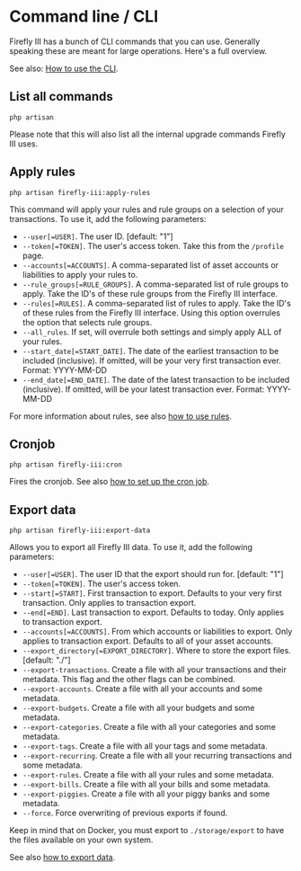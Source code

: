 # Command line / CLI

Firefly III has a bunch of CLI commands that you can use. Generally speaking these are meant for large operations. Here's a full overview.

See also: [How to use the CLI](../../how-to/firefly-iii/features/cli.md).

## List all commands

`php artisan`

Please note that this will also list all the internal upgrade commands Firefly III uses.

## Apply rules

`php artisan firefly-iii:apply-rules`

This command will apply your rules and rule groups on a selection of your transactions. To use it, add the following parameters:

* `--user[=USER]`. The user ID. [default: "1"]
* `--token[=TOKEN]`. The user's access token. Take this from the `/profile` page.
* `--accounts[=ACCOUNTS]`. A comma-separated list of asset accounts or liabilities to apply your rules to.
* `--rule_groups[=RULE_GROUPS]`. A comma-separated list of rule groups to apply. Take the ID's of these rule groups from the Firefly III interface.
* `--rules[=RULES]`. A comma-separated list of rules to apply. Take the ID's of these rules from the Firefly III interface. Using this option overrules the option that selects rule groups.
* `--all_rules`. If set, will overrule both settings and simply apply ALL of your rules.
* `--start_date[=START_DATE]`. The date of the earliest transaction to be included (inclusive). If omitted, will be your very first transaction ever. Format: YYYY-MM-DD
* `--end_date[=END_DATE]`. The date of the latest transaction to be included (inclusive). If omitted, will be your latest transaction ever. Format: YYYY-MM-DD

For more information about rules, see also [how to use rules](../../how-to/firefly-iii/features/rules.md).

## Cronjob

`php artisan firefly-iii:cron`

Fires the cronjob. See also [how to set up the cron job](../../how-to/firefly-iii/advanced/cron.md).

## Export data

`php artisan firefly-iii:export-data`

Allows you to export all Firefly III data. To use it, add the following parameters:

* `--user[=USER]`. The user ID that the export should run for. [default: "1"]
* `--token[=TOKEN]`. The user's access token.
* `--start[=START]`. First transaction to export. Defaults to your very first transaction. Only applies to transaction export.
* `--end[=END]`. Last transaction to export. Defaults to today. Only applies to transaction export.
* `--accounts[=ACCOUNTS]`. From which accounts or liabilities to export. Only applies to transaction export. Defaults to all of your asset accounts.
* `--export_directory[=EXPORT_DIRECTORY]`. Where to store the export files. [default: "./"]
* `--export-transactions`. Create a file with all your transactions and their metadata. This flag and the other flags can be combined.
* `--export-accounts`. Create a file with all your accounts and some metadata.
* `--export-budgets`. Create a file with all your budgets and some metadata.
* `--export-categories`. Create a file with all your categories and some metadata.
* `--export-tags`. Create a file with all your tags and some metadata.
* `--export-recurring`. Create a file with all your recurring transactions and some metadata.
* `--export-rules`. Create a file with all your rules and some metadata.
* `--export-bills`. Create a file with all your bills and some metadata.
* `--export-piggies`. Create a file with all your piggy banks and some metadata.
* `--force`. Force overwriting of previous exports if found.

Keep in mind that on Docker, you must export to `./storage/export` to have the files available on your own system.

See also [how to export data](../../tutorials/firefly-iii/exporting-data.md).
